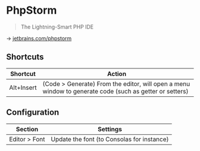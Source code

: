 # PhpStorm

> The Lightning-Smart PHP IDE

→ [jetbrains.com/phpstorm](https://www.jetbrains.com/phpstorm/)

## Shortcuts

Shortcut | Action
-------- | ------
Alt+Insert | (Code > Generate) From the editor, will open a menu window to generate code (such as getter or setters)

## Configuration

Section | Settings
------- | --------
Editor > Font | Update the font (to Consolas for instance)
